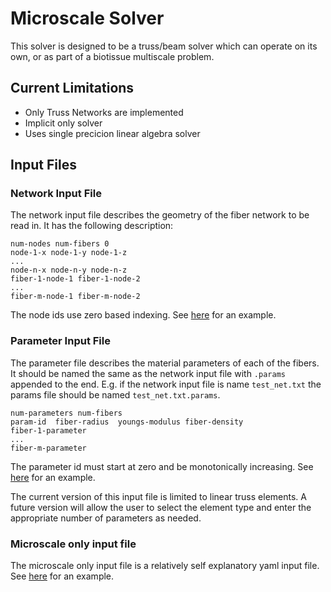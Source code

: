 # Microscale Solver
This solver is designed to be a truss/beam solver which can operate on its own, or as part
of a biotissue multiscale problem.

## Current Limitations
- Only Truss Networks are implemented
- Implicit only solver
- Uses single precicion linear algebra solver

## Input Files

### Network Input File
The network input file describes the geometry of the fiber network to be read in.
It has the following description:
```
num-nodes num-fibers 0
node-1-x node-1-y node-1-z
...
node-n-x node-n-y node-n-z
fiber-1-node-1 fiber-1-node-2
...
fiber-m-node-1 fiber-m-node-2
```
The node ids use zero based indexing. See [here](./test/fiber_networks/del_4450seedL5_new_1.txt) for an example.

### Parameter Input File
The parameter file describes the material parameters of each of the fibers. It should be named the
same as the network input file with `.params` appended to the end. E.g. if the network input file
is name `test_net.txt` the params file should be named `test_net.txt.params`.

```
num-parameters num-fibers
param-id  fiber-radius  youngs-modulus fiber-density
fiber-1-parameter
...
fiber-m-parameter
```
The parameter id must start at zero and be monotonically increasing.
See [here](./test/fiber_networks/del_4450seedL5_new_1.txt.params) for an example.

The current version of this input file is limited to linear truss elements. A future version will
allow the user to select the element type and enter the appropriate number of parameters as needed.

### Microscale only input file
The microscale only input file is a relatively self explanatory yaml input file. See 
[here](./test/fiber_only.yaml) for an example.
